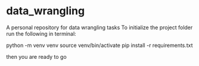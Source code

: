 # data_wrangling
A personal repository for data wrangling tasks
To initialize the project folder run the following in terminal:

python -m venv venv
source venv/bin/activate
pip install -r requirements.txt

then you are ready to go